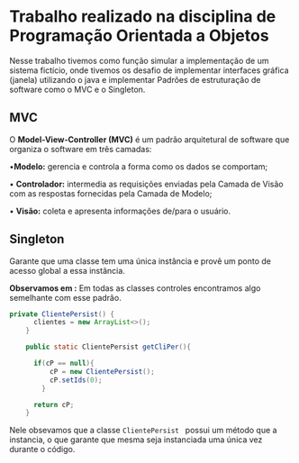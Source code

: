 # Trabalho realizado na disciplina de Programação Orientada a Objetos

<p> 

Nesse trabalho tivemos como função simular a 
implementação de um sistema fictício, onde tivemos os desafio de implementar interfaces gráfica (janela) utilizando o java e implementar Padrões de estruturação de software como o MVC e o Singleton.
</p>

## MVC
<p>

O **Model-View-Controller (MVC)** é um padrão arquitetural de
software que organiza o software em três camadas:

•**Modelo:** gerencia e controla a forma como os dados se comportam;

• **Controlador:** intermedia as requisições enviadas pela Camada de
Visão com as respostas fornecidas pela Camada de Modelo;

• **Visão:** coleta e apresenta informações de/para o usuário.
</p>

## Singleton
<p>

Garante que uma classe tem uma única instância e provê um ponto de
acesso global a essa instância.

**Observamos em :** Em todas as classes controles encontramos algo semelhante com esse padrão. 
````java
private ClientePersist() {
	  clientes = new ArrayList<>();
	}

	public static ClientePersist getCliPer(){

	  if(cP == null){
		  cP = new ClientePersist();
		  cP.setIds(0);
		}

	  return cP;
	}
````
Nele obsevamos que a classe ````ClientePersist ```` possui um método que a instancia, o que garante que mesma seja instanciada uma única vez durante o código.

</p>